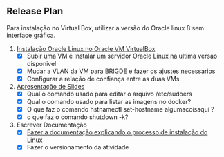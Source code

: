 ## Release Plan

Para instalação no Virtual Box, utilizar
a versão do Oracle linux 8 sem
interface gráfica.

1. [Instalação Oracle Linux no Oracle VM VirtualBox](linux_installation.md)
    - [x] Subir uma VM e Instalar um servidor Oracle Linux na ultima versao disponivel
    - [x] Mudar a VLAN da VM para BRIGDE e fazer os ajustes necessarios
    - [x] Configurar a relação de confiança entre as duas VMs
2. [Apresentação de Slides](https://github.com/erickeloi/Compass-Atividade13/blob/main/Atividade%20Linux%20-%20Erick%20Eloi.pptx)
    - [x] Qual o comando usado para editar o arquivo /etc/sudoers
    - [x] Qual o comando usado para listar as imagens no docker?
    - [x] O que faz o comando hstnamectl set-hostname algumacoisaqui ?
    - [x] o que faz o comando shutdown -k?
3. Escrever Documentação
    - [x] [Fazer a documentação explicando o processo de instalação do Linux](linux_installation.md)
    - [x] Fazer o versionamento da atividade
